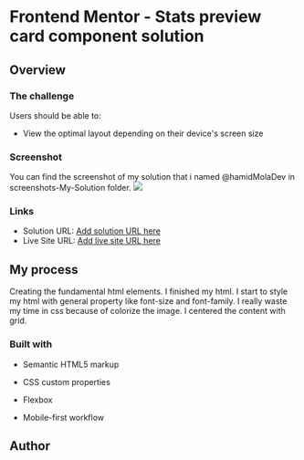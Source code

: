 # Frontend Mentor - Stats preview card component solution


## Overview

### The challenge

Users should be able to:

- View the optimal layout depending on their device's screen size

### Screenshot

You can find the screenshot of my solution that i named @hamidMolaDev in screenshots-My-Solution folder.
![](./screenshot.jpg)




### Links

- Solution URL: [Add solution URL here](https://your-solution-url.com)
- Live Site URL: [Add live site URL here](https://your-live-site-url.com)

## My process
Creating the fundamental html elements.
I finished my html.
I start to style my html with general property like font-size and font-family.
I really waste my time in css because of colorize the image.
I centered the content with grid.

### Built with

- Semantic HTML5 markup
- CSS custom properties
- Flexbox
  
- Mobile-first workflow





## Author


